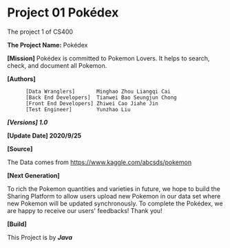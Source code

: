 # Project 01 Pokédex
The project 1 of CS400

**The Project Name:** Pokédex

**[Mission]** Pokédex is committed to Pokemon Lovers. It helps to search, check, and document all Pokemon.

**[Authors]** 

          [Data Wranglers]       Minghao Zhou Liangqi Cai
          [Back End Developers]  Tianwei Bao Seungjun Chong
          [Front End Developers] Zhiwei Cao Jiahe Jin
          [Test Engineer]        Yunzhao Liu
          
***[Versions] 1.0***

**[Update Date] 2020/9/25**

**[Source]** 

The Data comes from https://www.kaggle.com/abcsds/pokemon

**[Next Generation]**

To rich the Pokemon quantities and varieties in future, we hope to build the Sharing Platform to allow users upload new Pokemon in our data set where new Pokemon will be updated synchronously. To complete the Pokédex, we are happy to receive our users' feedbacks! Thank you!

**[Build]** 

This Project is by ***Java***



